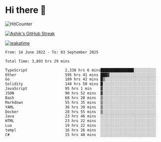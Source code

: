 # Hi there 👋

![HitCounter](https://hits.seeyoufarm.com/api/count/incr/badge.svg?url=https%3A%2F%2Fgithub.com%2Fashrhmn1212%2Fhit-counter)

<!-- ![Contribution Graph](https://github-readme-activity-graph.cyclic.app/graph?username=ashrhmn) -->


<!-- [![Top Langs](https://github-readme-stats.vercel.app/api/top-langs/?username=ashrhmn&layout=compact&theme=synthwave&langs_count=10&card_width=445)](https://github.com/anuraghazra/github-readme-stats) -->

[![Ashik's GitHub Streak](https://github-readme-streak-stats.herokuapp.com/?user=ashrhmn&theme=blood&fire=DD7F1C&background=151515&dates=9f9f9f&border=DD2727)](https://git.io/streak-stats)

<!-- ![Ashik's GitHub stats](https://github-readme-stats.vercel.app/api/?username=ashrhmn&show_icons=true&title_color=fff&icon_color=79ff97&text_color=9f9f9f&bg_color=151515) -->

[![wakatime](https://wakatime.com/badge/user/3df86613-ba63-4631-8e65-0ff18e7becad.svg)](https://wakatime.com/@3df86613-ba63-4631-8e65-0ff18e7becad)

<!--START_SECTION:waka-->

```txt
From: 14 June 2022 - To: 03 September 2025

Total Time: 3,893 hrs 29 mins

TypeScript                 2,338 hrs 6 mins███████████████░░░░░░░░░░   60.06 %
Other                      595 hrs 41 mins ███▓░░░░░░░░░░░░░░░░░░░░░   15.30 %
Go                         189 hrs 42 mins █▒░░░░░░░░░░░░░░░░░░░░░░░   04.87 %
Solidity                   144 hrs 50 mins █░░░░░░░░░░░░░░░░░░░░░░░░   03.72 %
JavaScript                 95 hrs 1 min    ▓░░░░░░░░░░░░░░░░░░░░░░░░   02.44 %
JSON                       90 hrs 52 mins  ▓░░░░░░░░░░░░░░░░░░░░░░░░   02.33 %
Bash                       68 hrs 28 mins  ▒░░░░░░░░░░░░░░░░░░░░░░░░   01.76 %
Markdown                   55 hrs 35 mins  ▒░░░░░░░░░░░░░░░░░░░░░░░░   01.43 %
YAML                       36 hrs 39 mins  ▒░░░░░░░░░░░░░░░░░░░░░░░░   00.94 %
Docker                     28 hrs 55 mins  ▒░░░░░░░░░░░░░░░░░░░░░░░░   00.74 %
Java                       23 hrs 46 mins  ░░░░░░░░░░░░░░░░░░░░░░░░░   00.61 %
HTML                       23 hrs 22 mins  ░░░░░░░░░░░░░░░░░░░░░░░░░   00.60 %
Lua                        19 hrs 22 mins  ░░░░░░░░░░░░░░░░░░░░░░░░░   00.50 %
templ                      16 hrs 26 mins  ░░░░░░░░░░░░░░░░░░░░░░░░░   00.42 %
C#                         15 hrs 40 mins  ░░░░░░░░░░░░░░░░░░░░░░░░░   00.40 %
```

<!--END_SECTION:waka-->


<!--### Most Used Languages 
<img src="https://wakatime.com/share/@ashrhmn/24ecb986-5bf8-4607-af7f-0aab08908d8c.png" />

### Favourite Tools
<img src="https://wakatime.com/share/@ashrhmn/f4e08015-f3bc-460a-9228-95a3ba11c604.png" />-->
